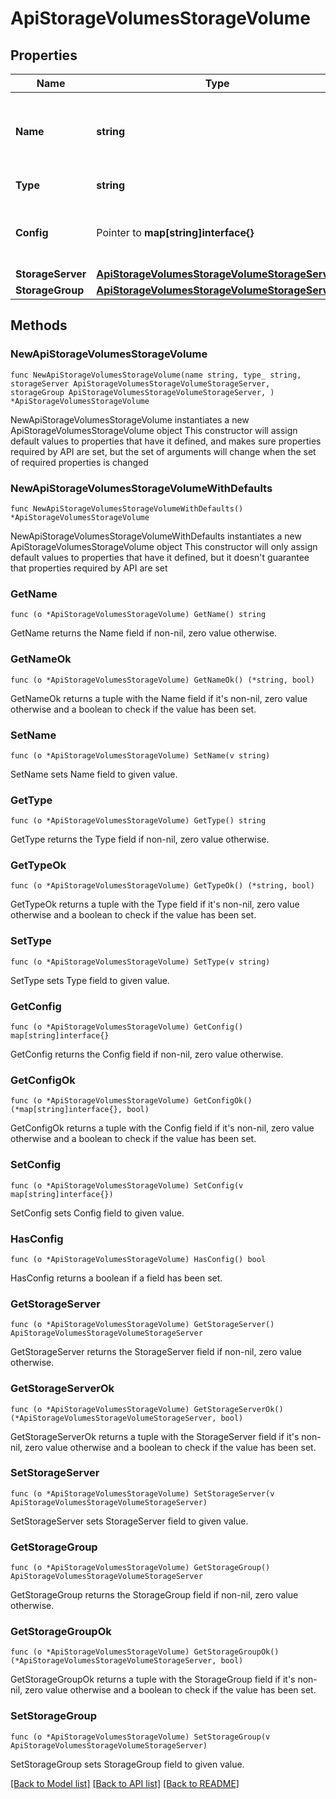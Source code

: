# ApiStorageVolumesStorageVolume

## Properties

Name | Type | Description | Notes
------------ | ------------- | ------------- | -------------
**Name** | **string** | A unique name scoped to your account for the storage volume | 
**Type** | **string** | Storage Type Code or ID | 
**Config** | Pointer to **map[string]interface{}** | Configuration object with parameters that vary by &#x60;type&#x60;. | [optional] 
**StorageServer** | [**ApiStorageVolumesStorageVolumeStorageServer**](_api_storage_volumes_storageVolume_storageServer.md) |  | 
**StorageGroup** | [**ApiStorageVolumesStorageVolumeStorageServer**](_api_storage_volumes_storageVolume_storageServer.md) |  | 

## Methods

### NewApiStorageVolumesStorageVolume

`func NewApiStorageVolumesStorageVolume(name string, type_ string, storageServer ApiStorageVolumesStorageVolumeStorageServer, storageGroup ApiStorageVolumesStorageVolumeStorageServer, ) *ApiStorageVolumesStorageVolume`

NewApiStorageVolumesStorageVolume instantiates a new ApiStorageVolumesStorageVolume object
This constructor will assign default values to properties that have it defined,
and makes sure properties required by API are set, but the set of arguments
will change when the set of required properties is changed

### NewApiStorageVolumesStorageVolumeWithDefaults

`func NewApiStorageVolumesStorageVolumeWithDefaults() *ApiStorageVolumesStorageVolume`

NewApiStorageVolumesStorageVolumeWithDefaults instantiates a new ApiStorageVolumesStorageVolume object
This constructor will only assign default values to properties that have it defined,
but it doesn't guarantee that properties required by API are set

### GetName

`func (o *ApiStorageVolumesStorageVolume) GetName() string`

GetName returns the Name field if non-nil, zero value otherwise.

### GetNameOk

`func (o *ApiStorageVolumesStorageVolume) GetNameOk() (*string, bool)`

GetNameOk returns a tuple with the Name field if it's non-nil, zero value otherwise
and a boolean to check if the value has been set.

### SetName

`func (o *ApiStorageVolumesStorageVolume) SetName(v string)`

SetName sets Name field to given value.


### GetType

`func (o *ApiStorageVolumesStorageVolume) GetType() string`

GetType returns the Type field if non-nil, zero value otherwise.

### GetTypeOk

`func (o *ApiStorageVolumesStorageVolume) GetTypeOk() (*string, bool)`

GetTypeOk returns a tuple with the Type field if it's non-nil, zero value otherwise
and a boolean to check if the value has been set.

### SetType

`func (o *ApiStorageVolumesStorageVolume) SetType(v string)`

SetType sets Type field to given value.


### GetConfig

`func (o *ApiStorageVolumesStorageVolume) GetConfig() map[string]interface{}`

GetConfig returns the Config field if non-nil, zero value otherwise.

### GetConfigOk

`func (o *ApiStorageVolumesStorageVolume) GetConfigOk() (*map[string]interface{}, bool)`

GetConfigOk returns a tuple with the Config field if it's non-nil, zero value otherwise
and a boolean to check if the value has been set.

### SetConfig

`func (o *ApiStorageVolumesStorageVolume) SetConfig(v map[string]interface{})`

SetConfig sets Config field to given value.

### HasConfig

`func (o *ApiStorageVolumesStorageVolume) HasConfig() bool`

HasConfig returns a boolean if a field has been set.

### GetStorageServer

`func (o *ApiStorageVolumesStorageVolume) GetStorageServer() ApiStorageVolumesStorageVolumeStorageServer`

GetStorageServer returns the StorageServer field if non-nil, zero value otherwise.

### GetStorageServerOk

`func (o *ApiStorageVolumesStorageVolume) GetStorageServerOk() (*ApiStorageVolumesStorageVolumeStorageServer, bool)`

GetStorageServerOk returns a tuple with the StorageServer field if it's non-nil, zero value otherwise
and a boolean to check if the value has been set.

### SetStorageServer

`func (o *ApiStorageVolumesStorageVolume) SetStorageServer(v ApiStorageVolumesStorageVolumeStorageServer)`

SetStorageServer sets StorageServer field to given value.


### GetStorageGroup

`func (o *ApiStorageVolumesStorageVolume) GetStorageGroup() ApiStorageVolumesStorageVolumeStorageServer`

GetStorageGroup returns the StorageGroup field if non-nil, zero value otherwise.

### GetStorageGroupOk

`func (o *ApiStorageVolumesStorageVolume) GetStorageGroupOk() (*ApiStorageVolumesStorageVolumeStorageServer, bool)`

GetStorageGroupOk returns a tuple with the StorageGroup field if it's non-nil, zero value otherwise
and a boolean to check if the value has been set.

### SetStorageGroup

`func (o *ApiStorageVolumesStorageVolume) SetStorageGroup(v ApiStorageVolumesStorageVolumeStorageServer)`

SetStorageGroup sets StorageGroup field to given value.



[[Back to Model list]](../README.md#documentation-for-models) [[Back to API list]](../README.md#documentation-for-api-endpoints) [[Back to README]](../README.md)


